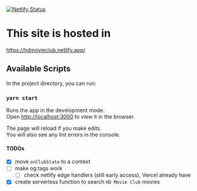 [![Netlify Status](https://api.netlify.com/api/v1/badges/74ef5671-3421-4e0d-bd9d-24f0db02eb8b/deploy-status)](https://app.netlify.com/sites/hdmovieclub/deploys)

# This site is hosted in
https://hdmovieclub.netlify.app/

## Available Scripts

In the project directory, you can run:

### `yarn start`

Runs the app in the development mode.\
Open [http://localhost:3000](http://localhost:3000) to view it in the browser.

The page will reload if you make edits.\
You will also see any lint errors in the console.

#### TODOs
- [x] move `onClubState` to a context
- [ ] make og:tags work
  - [ ] check netlify edge handlers (still early access), Vercel already have
- [x] create serverless function to search `HD Movie Club` movies
